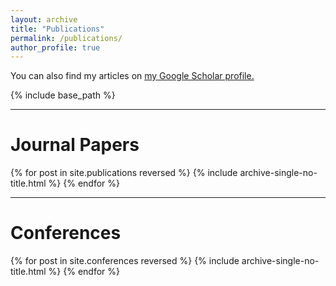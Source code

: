 ```yaml
---
layout: archive
title: "Publications"
permalink: /publications/
author_profile: true
---
```


You can also find my articles on <u><a href="https://scholar.google.ch/citations?user=jPoID5gAAAAJ&hl=en">my Google Scholar profile</a>.</u>

{% include base_path %}

---
# Journal Papers

{% for post in site.publications reversed %}
  {% include archive-single-no-title.html %}
{% endfor %}

---
# Conferences

{% for post in site.conferences reversed %}
  {% include archive-single-no-title.html %}
{% endfor %}
